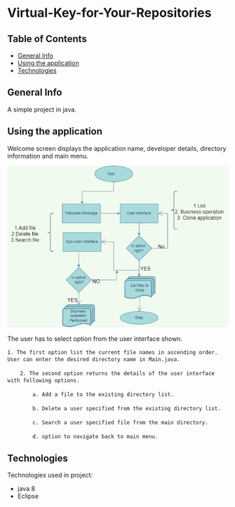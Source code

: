 # Virtual-Key-for-Your-Repositories

## Table of Contents

- [General Info](#general-info)
- [Using the application](#using-the-application)
- [Technologies](#technologies)

## General Info

A simple  project in java.

## Using the application

Welcome screen displays the application name, developer details, directory information and main menu.

<img alt = "Welcome Screen" src = "https://github.com/akanksha-cs/Virtual-Key-for-Your-Repositories/blob/main/flow%20chart.png">

The user has to select option from the user interface shown.

    1. The first option list the current file names in ascending order. User can enter the desired directory name in Main.java.

        2. The second option returns the details of the user interface with following options.

            a. Add a file to the existing directory list.

            b. Delete a user specified from the existing directory list.

            c. Search a user specified file from the main directory.

            d. option to navigate back to main menu.

## Technologies

Technologies used in project:

- java 8
- Eclipse
